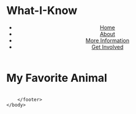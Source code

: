 # What-I-Know
<!DOCTYPE html>
<html>
    <head>
        <link rel="stylesheet" type="text/css" href="style.css">
        <title>What You Know Assignment</title>
    </head>
    <body>
        <header>
            <ul class="navul">
                <li class="navli"><a href="index.html">Home</a></li>
                <li class="navli"><a href="about.html">About</a></li>
                <li class="navli"><a href="information.html">More Information</a></li>
                <li class="navli"><a href="involved.html">Get Involved</a></li>
            </ul>
        </header>
        <main>
            <h1>My Favorite Animal</h1>
            <img src="">
            <br>
        </main>
        <footer>
            
        </footer>
    </body>
</html>
